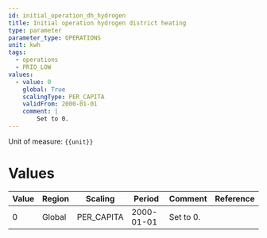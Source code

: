 ```yaml
---
id: initial_operation_dh_hydrogen
title: Initial operation hydrogen district heating
type: parameter
parameter_type: OPERATIONS
unit: kwh
tags:
  - operations
  - PRIO_LOW
values:
  - value: 0
    global: True
    scalingType: PER_CAPITA
    validFrom: 2000-01-01
    comment: |
        Set to 0.
---
```



Unit of measure: `{{unit}}`


# Values


| Value | Region | Scaling | Period | Comment | Reference |
|-------|--------|---------|--------|---------|-----------|
| 0 | Global | PER_CAPITA | 2000-01-01 | Set to 0. |  |


